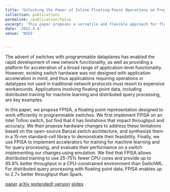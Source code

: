 ```yaml
---
title: "Unlocking the Power of Inline Floating-Point Operations on Programmable Switches"
collection: publications
permalink: /publication/fpisa
excerpt: 'This paper proposes a versatile and flexible approach for floating-point number representation, storage, and operations in modern RMT-based programmable switches, which can benefit a wide range of distributed applications, including distributed training and database query. [paper](https://www.usenix.org/conference/nsdi22/presentation/yuan) [arXiv (extended) version](https://arxiv.org/abs/2112.06095) [slides](https://YifanYuan3.github.io/files/fpisa.pptx)'
date: '2022.4.4'
venue: 'NSDI'


---
```

The advent of switches with programmable dataplanes has enabled the rapid development of new network functionality, as well as providing a platform for acceleration of a broad range of application-level functionality. However, existing switch hardware was not designed with application acceleration in mind, and thus applications requiring operations or datatypes not used in traditional network protocols must resort to expensive workarounds. Applications involving floating point data, including distributed training for machine learning and distributed query processing, are key examples.

In this paper, we propose FPISA, a floating point representation designed to work efficiently in programmable switches. We first implement FPISA on an Intel Tofino switch, but find that it has limitations that impact throughput and accuracy. We then propose hardware changes to address these limitations based on the open-source Banzai switch architecture, and synthesize them in a 15-nm standard-cell library to demonstrate their feasibility. Finally, we use FPISA to implement accelerators for training for machine learning and for query processing, and evaluate their performance on a switch implementing our changes using emulation. We find that FPISA allows distributed training to use 25-75% fewer CPU cores and provide up to 85.9% better throughput in a CPU-constrained environment than SwitchML. For distributed query processing with floating point data, FPISA enables up to 2.7× better throughput than Spark.

[paper](https://www.usenix.org/conference/nsdi22/presentation/yuan) 
[arXiv (extended) version](https://arxiv.org/abs/2112.06095) 
[slides](https://YifanYuan3.github.io/files/fpisa.pptx)